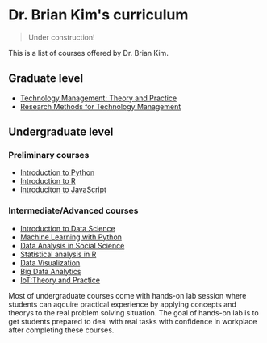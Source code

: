 # Dr. Brian Kim's curriculum

>Under construction!

This is a list of courses offered by Dr. Brian Kim.

## Graduate level

- [Technology Management: Theory and Practice](/courses/tm_theory_practice.md)
- [Research Methods for Technology Management](/courses/rm_tm.md)

## Undergraduate level

### Preliminary courses

- [Introduction to Python](/courses/pre_python.md)
- [Introduction to R](/courses/pre_r.md)
- [Introduciton to JavaScript](/courses/pre_js.md)

### Intermediate/Advanced courses

- [Introduction to Data Science](/courses/intro_data_science.md)
- [Machine Learning with Python](/courses/machine_learning_python.md)
- [Data Analysis in Social Science](/courses/da_ss.md)
- [Statistical analysis in R](/courses/sa_r.md)
- [Data Visualization](/courses/data_visualization.md)
- [Big Data Analytics](/courses/big_data_analytics.md)
- [IoT:Theory and Practice](/courses/iot.md)

Most of undergraduate courses come with hands-on lab session where students can aqcuire practical experience by applying concepts and theorys to the real problem solving situation. The goal of hands-on lab is to get students prepared to deal with real tasks with confidence in workplace after completing these courses.
